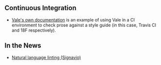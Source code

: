 ## Continuous Integration

- [Vale's own documentation](https://github.com/ValeLint/docs) is an example of using Vale in a CI environment to check prose against a style guide (in this case, Travis CI and 18F respectively).

## In the News

- [Natural language linting (Signavio)](https://tech.signavio.com/2017/natural-language-linting)

